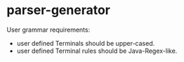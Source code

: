 # parser-generator



User grammar requirements:

- user defined Terminals should be upper-cased.
- user defined Terminal rules should be Java-Regex-like.

